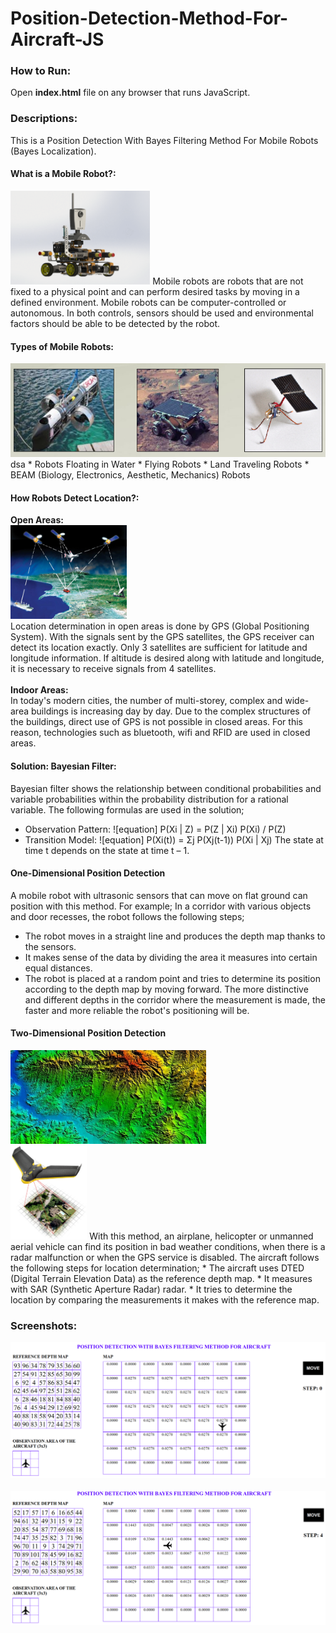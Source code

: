 # Position-Detection-Method-For-Aircraft-JS

### How to Run:
Open **index.html** file on any browser that runs JavaScript.

### Descriptions:
This is a Position Detection With Bayes Filtering Method For Mobile Robots (Bayes Localization).

#### What is a Mobile Robot?:
<img src="images/Desc_1.png" height="150"/>
Mobile robots are robots that are not fixed to a physical point and can perform desired tasks by moving in a defined environment. Mobile robots can be computer-controlled or autonomous. In both controls, sensors should be used and environmental factors should be able to be detected by the robot.

#### Types of Mobile Robots:
<img src="images/Desc_2.png" height="150"/>
dsa
* Robots Floating in Water
* Flying Robots
* Land Traveling Robots
* BEAM (Biology, Electronics, Aesthetic, Mechanics) Robots

#### How Robots Detect Location?:
**Open Areas:**
<br/>
<img src="images/Desc_3.png" height="150"/>
<br/>
Location determination in open areas is done by GPS (Global Positioning System). With the signals sent by the GPS satellites, the GPS receiver can detect its location exactly. Only 3 satellites are sufficient for latitude and longitude information. If altitude is desired along with latitude and longitude, it is necessary to receive signals from 4 satellites.
<br/><br/>
**Indoor Areas:**
<br/>
In today's modern cities, the number of multi-storey, complex and wide-area buildings is increasing day by day. Due to the complex structures of the buildings, direct use of GPS is not possible in closed areas. For this reason, technologies such as bluetooth, wifi and RFID are used in closed areas.

#### Solution: Bayesian Filter:
Bayesian filter shows the relationship between conditional probabilities and variable probabilities within the probability distribution for a rational variable. The following formulas are used in the solution;
* Observation Pattern: ![equation] P(Xi | Z) = P(Z | Xi) P(Xi) / P(Z)
* Transition Model: ![equation] P(Xi(t)) = Σj P(Xj(t-1)) P(Xi | Xj)
The state at time t depends on the state at time t – 1.

#### One-Dimensional Position Detection
A mobile robot with ultrasonic sensors that can move on flat ground can position with this method. For example; In a corridor with various objects and door recesses, the robot follows the following steps;
* The robot moves in a straight line and produces the depth map thanks to the sensors.
* It makes sense of the data by dividing the area it measures into certain equal distances.
* The robot is placed at a random point and tries to determine its position according to the depth map by moving forward.
The more distinctive and different depths in the corridor where the measurement is made, the faster and more reliable the robot's positioning will be.

#### Two-Dimensional Position Detection
<img src="images/Desc_4.png" height="150"/>
<br/>
<img src="images/Desc_5.png" height="150"/>
With this method, an airplane, helicopter or unmanned aerial vehicle can find its position in bad weather conditions, when there is a radar malfunction or when the GPS service is disabled. The aircraft follows the following steps for location determination;
* The aircraft uses DTED (Digital Terrain Elevation Data) as the reference depth map.
* It measures with SAR (Synthetic Aperture Radar) radar.
* It tries to determine the location by comparing the measurements it makes with the reference map.

### Screenshots:
<kbd><img src="images/SS_1.png"/></kbd>
<br/><br/>
<kbd><img src="images/SS_2.png"/></kbd>
